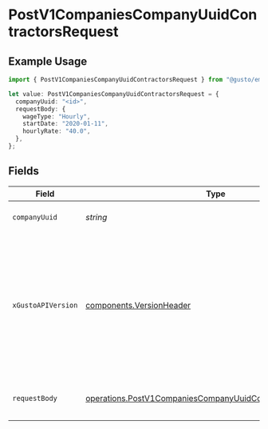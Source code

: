 # PostV1CompaniesCompanyUuidContractorsRequest

## Example Usage

```typescript
import { PostV1CompaniesCompanyUuidContractorsRequest } from "@gusto/embedded-api/models/operations";

let value: PostV1CompaniesCompanyUuidContractorsRequest = {
  companyUuid: "<id>",
  requestBody: {
    wageType: "Hourly",
    startDate: "2020-01-11",
    hourlyRate: "40.0",
  },
};
```

## Fields

| Field                                                                                                                                                                                                                        | Type                                                                                                                                                                                                                         | Required                                                                                                                                                                                                                     | Description                                                                                                                                                                                                                  |
| ---------------------------------------------------------------------------------------------------------------------------------------------------------------------------------------------------------------------------- | ---------------------------------------------------------------------------------------------------------------------------------------------------------------------------------------------------------------------------- | ---------------------------------------------------------------------------------------------------------------------------------------------------------------------------------------------------------------------------- | ---------------------------------------------------------------------------------------------------------------------------------------------------------------------------------------------------------------------------- |
| `companyUuid`                                                                                                                                                                                                                | *string*                                                                                                                                                                                                                     | :heavy_check_mark:                                                                                                                                                                                                           | The UUID of the company                                                                                                                                                                                                      |
| `xGustoAPIVersion`                                                                                                                                                                                                           | [components.VersionHeader](../../models/components/versionheader.md)                                                                                                                                                         | :heavy_minus_sign:                                                                                                                                                                                                           | Determines the date-based API version associated with your API call. If none is provided, your application's [minimum API version](https://docs.gusto.com/embedded-payroll/docs/api-versioning#minimum-api-version) is used. |
| `requestBody`                                                                                                                                                                                                                | [operations.PostV1CompaniesCompanyUuidContractorsRequestBody](../../models/operations/postv1companiescompanyuuidcontractorsrequestbody.md)                                                                                   | :heavy_check_mark:                                                                                                                                                                                                           | Create an individual or business contractor.                                                                                                                                                                                 |